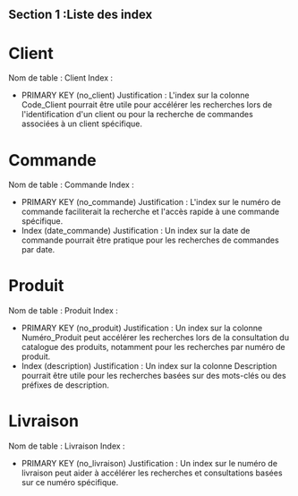 ## Section 1 :Liste des index

# Client
Nom de table : Client
Index :
* PRIMARY KEY (no_client)
Justification : L'index sur la colonne Code_Client pourrait être utile pour
 accélérer les recherches lors de l'identification d'un client ou pour la 
 recherche de commandes associées à un client spécifique.
 
# Commande
Nom de table : Commande
Index :
* PRIMARY KEY (no_commande)
Justification : L'index sur le numéro de commande faciliterait la recherche 
et l'accès rapide à une commande spécifique.
* Index (date_commande)
Justification : Un index sur la date de commande pourrait être pratique pour
 les recherches de commandes par date.
 
# Produit
Nom de table : Produit
Index :
* PRIMARY KEY (no_produit)
Justification : Un index sur la colonne Numéro_Produit peut accélérer les recherches lors de
 la consultation du catalogue des produits, notamment pour les recherches par numéro de produit.
* Index (description)
Justification : Un index sur la colonne Description pourrait être utile pour 
les recherches basées sur des mots-clés ou des préfixes de description.
 
# Livraison
Nom de table : Livraison
Index :
* PRIMARY KEY (no_livraison)
Justification : Un index sur le numéro de livraison peut aider à accélérer les recherches
 et consultations basées sur ce numéro spécifique.